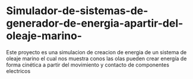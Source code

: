# Simulador-de-sistemas-de-generador-de-energia-apartir-del-oleaje-marino-
Este proyecto es una simulacion de creacion de energia de un sistema de oleaje marino el cual nos muestra conos las olas pueden crear energía de forma cinética a partir del movimiento y contacto de componentes electricos 
